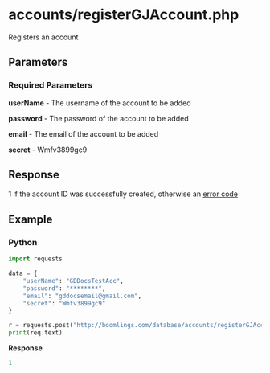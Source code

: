 # accounts/registerGJAccount.php

Registers an account

## Parameters

### Required Parameters

**userName** - The username of the account to be added

**password** - The password of the account to be added

**email** - The email of the account to be added

**secret** - Wmfv3899gc9

## Response

1 if the account ID was successfully created, otherwise an [error code](/topics/status_codes)

## Example

<!-- tabs:start -->

### **Python**

```py
import requests

data = {
    "userName": "GDDocsTestAcc",
    "password": "********",
    "email": "gddocsemail@gmail.com",
    "secret": "Wmfv3899gc9"
}

r = requests.post("http://boomlings.com/database/accounts/registerGJAccount.php", data=data)
print(req.text)
```

**Response**
```py
1
```

<!-- tabs:end -->